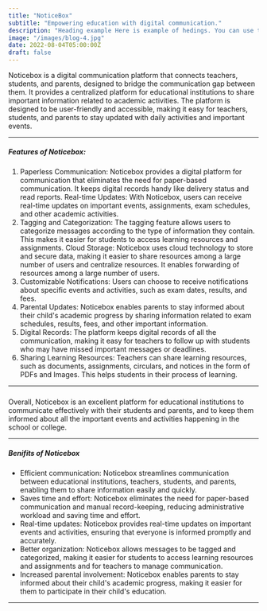 ```yaml
---
title: "NoticeBox"
subtitle: "Empowering education with digital communication."
description: "Heading example Here is example of hedings. You can use this heading by following markdownify rules."
image: "/images/blog-4.jpg"
date: 2022-08-04T05:00:00Z
draft: false
---
```




Noticebox is a digital communication platform that connects teachers, students, and parents, designed to bridge the communication gap between them. It provides a centralized platform for educational institutions to share important information related to academic activities. The platform is designed to be user-friendly and accessible, making it easy for teachers, students, and parents to stay updated with daily activities and important events.

---

##### Features of Noticebox:

1. Paperless Communication: Noticebox provides a digital platform for communication that eliminates the need for paper-based communication. It keeps digital records handy like delivery status and read reports.
Real-time Updates: With Noticebox, users can receive real-time updates on important events, assignments, exam schedules, and other academic activities.
2. Tagging and Categorization: The tagging feature allows users to categorize messages according to the type of information they contain. This makes it easier for students to access learning resources and assignments.
Cloud Storage: Noticebox uses cloud technology to store and secure data, making it easier to share resources among a large number of users and centralize resources. It enables forwarding of resources among a large number of users.
3. Customizable Notifications: Users can choose to receive notifications about specific events and activities, such as exam dates, results, and fees.
4. Parental Updates: Noticebox enables parents to stay informed about their child's academic progress by sharing information related to exam schedules, results, fees, and other important information.
5. Digital Records: The platform keeps digital records of all the communication, making it easy for teachers to follow up with students who may have missed important messages or deadlines.
6. Sharing Learning Resources: Teachers can share learning resources, such as documents, assignments, circulars, and notices in the form of PDFs and Images. This helps students in their process of learning.

---

#####

Overall, Noticebox is an excellent platform for educational institutions to communicate effectively with their students and parents, and to keep them informed about all the important events and activities happening in the school or college.

---
##### Benifits of Noticebox

- Efficient communication: Noticebox streamlines communication between educational institutions, teachers, students, and parents, enabling them to share information easily and quickly.
- Saves time and effort: Noticebox eliminates the need for paper-based communication and manual record-keeping, reducing administrative workload and saving time and effort.
- Real-time updates: Noticebox provides real-time updates on important events and activities, ensuring that everyone is informed promptly and accurately.
- Better organization: Noticebox allows messages to be tagged and categorized, making it easier for students to access learning resources and assignments and for teachers to manage communication.
- Increased parental involvement: Noticebox enables parents to stay informed about their child's academic progress, making it easier for them to participate in their child's education.

---

